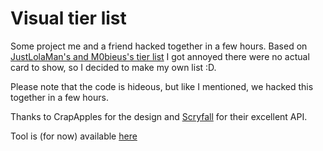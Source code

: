 # Visual tier list
Some project me and a friend hacked together in a few hours. Based on [JustLolaMan's and M0bieus's tier list](https://www.reddit.com/r/spikes/comments/d90vbq/draft_eld_draft_tier_list_from_infinite_mythic/) I got annoyed there were no actual card to show, so I decided to make my own list :D.

Please note that the code is hideous, but like I mentioned, we hacked this together in a few hours.

Thanks to CrapApples for the design and [Scryfall](https://scryfall.com/) for their excellent API.

Tool is (for now) available [here](https://www.cardsolutions.nl/jonas/index.php)
